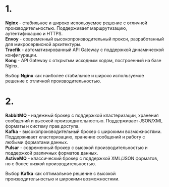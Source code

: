# 1.

**Nginx** - стабильное и широко используемое решение с отличной производительностью. Поддерживает маршрутизацию, аутентификацию и HTTPS.  
**Envoy** - современный высокопроизводительный прокси, разработанный для микросервисной архитектуры.  
**Traefik** - автоматизированный API Gateway с поддержкой динамической конфигурации.  
**Kong** - API Gateway с открытым исходным кодом, построенный на базе Nginx.  

Выбор **Nginx** как наиболее стабильное и широко используемое решение с отличной производительностью.

# 2.

**RabbitMQ** - надежный брокер с поддержкой кластеризации, хранения сообщений и высокой производительностью. Поддерживает JSON/XML форматы и систему прав доступа.  
**Kafka** - высокопроизводительный брокер с широкими возможностями. Поддерживает кластеризацию, хранение сообщений и работу с любыми форматами данных.  
**Pulsar** - современный брокер с высокой производительностью и поддержкой различных форматов данных.  
**ActiveMQ** - классический брокер с поддержкой XML/JSON форматов, но с более низкой производительностью.  

Выбор **Kafka** как оптимальное решение с высокой производительностью и широкими возможностями.